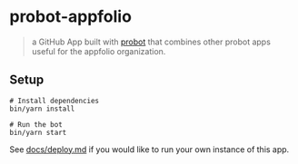 # probot-appfolio

> a GitHub App built with [probot](https://github.com/probot/probot) that combines
other probot apps useful for the appfolio organization.

## Setup

```
# Install dependencies
bin/yarn install

# Run the bot
bin/yarn start
```

See [docs/deploy.md](docs/deploy.md) if you would like to run your own instance of this app.
